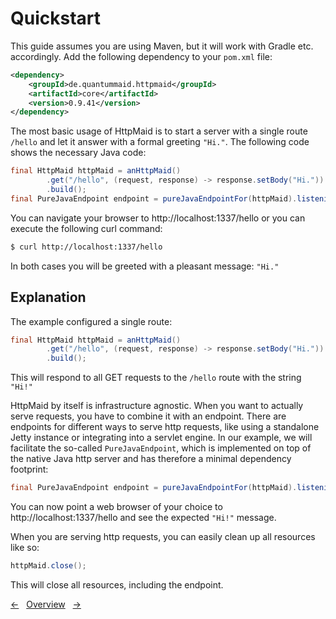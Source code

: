 # Quickstart

This guide assumes you are using Maven, but it will work with Gradle etc. accordingly.
Add the following dependency to your `pom.xml` file:
<!---[CodeSnippet] (httpmaiddependency)-->
```xml
<dependency>
    <groupId>de.quantummaid.httpmaid</groupId>
    <artifactId>core</artifactId>
    <version>0.9.41</version>
</dependency>
```

The most basic usage of HttpMaid is to start a server with a single route `/hello` 
and let it answer with a formal greeting `"Hi."`.
The following code shows the necessary Java code:
<!---[CodeSnippet] (quickstart)-->
```java
final HttpMaid httpMaid = anHttpMaid()
        .get("/hello", (request, response) -> response.setBody("Hi."))
        .build();
final PureJavaEndpoint endpoint = pureJavaEndpointFor(httpMaid).listeningOnThePort(1337);
```
You can navigate your browser to http://localhost:1337/hello 
or you can execute the following curl command:
```bash
$ curl http://localhost:1337/hello
```
In both cases you will be greeted with a pleasant message: `"Hi."`

## Explanation
The example configured a single route:
<!---[CodeSnippet] (quickstartPart1)-->
```java
final HttpMaid httpMaid = anHttpMaid()
        .get("/hello", (request, response) -> response.setBody("Hi."))
        .build();
```

This will respond to all GET requests to the `/hello` route with the string `"Hi!"`

HttpMaid by itself is infrastructure agnostic. When you want to actually serve
requests, you have to combine it with an endpoint. There are endpoints for
different ways to serve http requests, like using a standalone Jetty instance
or integrating into a servlet engine. In our example, we will facilitate the
so-called `PureJavaEndpoint`, which is implemented on top of the native Java http
server and has therefore a minimal dependency footprint:
<!---[CodeSnippet] (quickstartPart2)-->
```java
final PureJavaEndpoint endpoint = pureJavaEndpointFor(httpMaid).listeningOnThePort(1337);
```

You can now point a web browser of your choice to http://localhost:1337/hello and
see the expected `"Hi!"` message.

When you are serving http requests, you can easily clean up all resources like so:
<!---[CodeSnippet] (quickstartPart3)-->
```java
httpMaid.close();
```

This will close all resources, including the endpoint.

<!---[Nav]-->
[&larr;](01_Introduction.md)&nbsp;&nbsp;&nbsp;[Overview](../README.md)&nbsp;&nbsp;&nbsp;[&rarr;](03_Routing.md)

